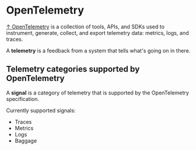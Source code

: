 # OpenTelemetry

[↑ OpenTelemetry](https://opentelemetry.io) is a collection of tools, APIs, and SDKs used to instrument, generate, collect, and export telemetry data: metrics, logs, and traces.

A **telemetry** is a feedback from a system that tells what's going on in there.

## Telemetry categories supported by OpenTelemetry

A **signal** is a category of telemetry that is supported by the OpenTelemetry specification.

Currently supported signals:

- Traces
- Metrics
- Logs
- Baggage
